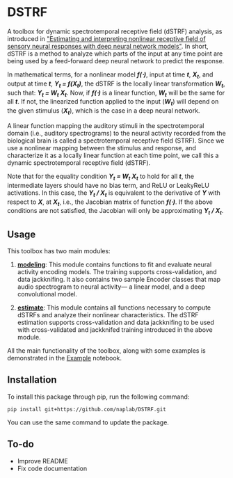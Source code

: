 # DSTRF

A toolbox for dynamic spectrotemporal receptive field (dSTRF) analysis, as introduced in <a href="https://elifesciences.org/articles/53445">"Estimating and interpreting nonlinear receptive field of sensory neural responses with deep neural network models"</a>. In short, dSTRF is a method to analyze which parts of the input at any time point are being used by a feed-forward deep neural network to predict the response.

In mathematical terms, for a nonlinear model ***f(⋅)***, input at time ***t***, ***X<sub>t</sub>***, and output at time ***t***, ***Y<sub>t</sub> = f(X<sub>t</sub>)***, the dSTRF is the locally linear transformation ***W<sub>t</sub>***, such that: ***Y<sub>t</sub> = W<sub>t</sub> X<sub>t</sub>***. Now, if ***f(⋅)*** is a linear function, ***W<sub>t</sub>*** will be the same for all ***t***. If not, the linearized function applied to the input (***W<sub>t</sub>***) will depend on the given stimulus (***X<sub>t</sub>***), which is the case in a deep neural network.

A linear function mapping the auditory stimuli in the spectrotemporal domain (i.e., auditory spectrograms) to the neural activity recorded from the biological brain is called a spectrotemporal receptive field (STRF). Since we use a nonlinear mapping between the stimulus and response, and characterize it as a locally linear function at each time point, we call this a dynamic spectrotemporal receptive field (dSTRF).

Note that for the equality condition ***Y<sub>t</sub> = W<sub>t</sub> X<sub>t</sub>*** to hold for all ***t***, the intermediate layers should have no bias term, and ReLU or LeakyReLU activations. In this case, the ***Y<sub>t</sub> / X<sub>t</sub>*** is equivalent to the derivative of ***Y*** with respect to ***X***, at ***X<sub>t</sub>***, i.e., the Jacobian matrix of function ***f(⋅)***. If the above conditions are not satisfied, the Jacobian will only be approximating ***Y<sub>t</sub> / X<sub>t</sub>***.

## Usage

This toolbox has two main modules:

1. <a href="https://github.com/naplab/DSTRF/blob/master/dynamic_strf/modeling.py">**modeling**</a>: This module contains functions to fit and evaluate neural activity encoding models. The training supports cross-validation, and data jackknifing. It also contains two sample Encoder classes that map audio spectrogram to neural activity&mdash; a linear model, and a deep convolutional model.

2. <a href="https://github.com/naplab/DSTRF/blob/master/dynamic_strf/estimate.py">**estimate**</a>: This module contains all functions necessary to compute dSTRFs and analyze their nonlinear characteristics. The dSTRF estimation supports cross-validation and data jackknifing to be used with cross-validated and jackknifed training introduced in the above module.

All the main functionality of the toolbox, along with some examples is demonstrated in the <a href="https://nbviewer.org/github/naplab/DSTRF/blob/master/Examples/Example.ipynb">Example</a> notebook.

## Installation

To install this package through pip, run the following command:

`pip install git+https://github.com/naplab/DSTRF.git`

You can use the same command to update the package.

## To-do

- Improve README
- Fix code documentation
